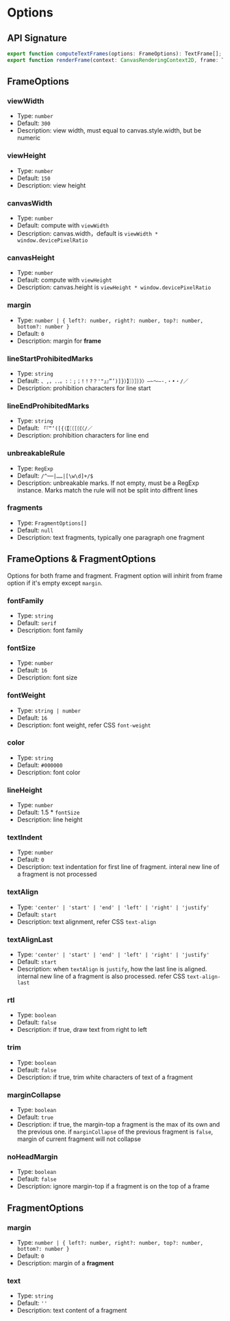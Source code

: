 # Options

## API Signature
```typescript
export function computeTextFrames(options: FrameOptions): TextFrame[];
export function renderFrame(context: CanvasRenderingContext2D, frame: TextFrame, clear: boolean): void;
```

## FrameOptions
### viewWidth
* Type: `number`
* Default: `300`
* Description: view width, must equal to canvas.style.width, but be numeric

### viewHeight
* Type: `number`
* Default: `150`
* Description: view height

### canvasWidth
* Type: `number`
* Default: compute with `viewWidth`
* Description: canvas.width，default is `viewWidth * window.devicePixelRatio`

### canvasHeight
* Type: `number`
* Default: compute with `viewHeight`
* Description: canvas.height is `viewHeight * window.devicePixelRatio`

### margin
* Type: `number | { left?: number, right?: number, top?: number, bottom?: number }`
* Default: `0`
* Description: margin for **frame**

### lineStartProhibitedMarks
* Type: `string`
* Default: `、,，.．。:：;；!！?？'"」』”’)]}）】〗〕］｝》〉–~～—·．‧•・/／`
* Description: prohibition characters for line start

### lineEndProhibitedMarks
* Type: `string`
* Default: `「『“‘([{（【〖〔［〔《〈/／`
* Description: prohibition characters for line end

### unbreakableRule
* Type: `RegExp`
* Default: `/^──|……|[\w\d]+/$`
* Description: unbreakable marks. If not empty, must be a RegExp instance. Marks match the rule will not be split into diffrent lines

### fragments
* Type: `FragmentOptions[]`
* Default: `null`
* Description: text fragments, typically one paragraph one fragment


## FrameOptions & FragmentOptions
Options for both frame and fragment. Fragment option will inhirit from frame option if it's empty except `margin`.

### fontFamily
* Type: `string`
* Default: `serif`
* Description: font family

### fontSize
* Type: `number`
* Default: `16`
* Description: font size

### fontWeight
* Type: `string | number`
* Default: `16`
* Description: font weight, refer CSS `font-weight`

### color
* Type: `string`
* Default: `#000000`
* Description: font color

### lineHeight
* Type: `number`
* Default: 1.5 * `fontSize`
* Description: line height

### textIndent
* Type: `number`
* Default: `0`
* Description: text indentation for first line of fragment. interal new line of a fragment is not processed

### textAlign
* Type: `'center' | 'start' | 'end' | 'left' | 'right' | 'justify'`
* Default: `start`
* Description: text alignment, refer CSS `text-align`

### textAlignLast
* Type: `'center' | 'start' | 'end' | 'left' | 'right' | 'justify'`
* Default: `start`
* Description: when `textAlign` is `justify`, how the last line is aligned. internal new line of a fragment is also processed. refer CSS `text-align-last`


### rtl
* Type: `boolean`
* Default: `false`
* Description: if true, draw text from right to left

### trim
* Type: `boolean`
* Default: `false`
* Description: if true, trim white characters of text of a fragment

### marginCollapse
* Type: `boolean`
* Default: `true`
* Description: if true, the margin-top a fragment is the max of its own and the previous one. if `marginCollapse` of the previous fragment is `false`, margin of current fragment will not collapse

### noHeadMargin
* Type: `boolean`
* Default: `false`
* Description: ignore margin-top if a fragment is on the top of a frame


## FragmentOptions
### margin
* Type: `number | { left?: number, right?: number, top?: number, bottom?: number }`
* Default: `0`
* Description: margin of a **fragment**

### text
* Type: `string`
* Default: `''`
* Description: text content of a fragment
